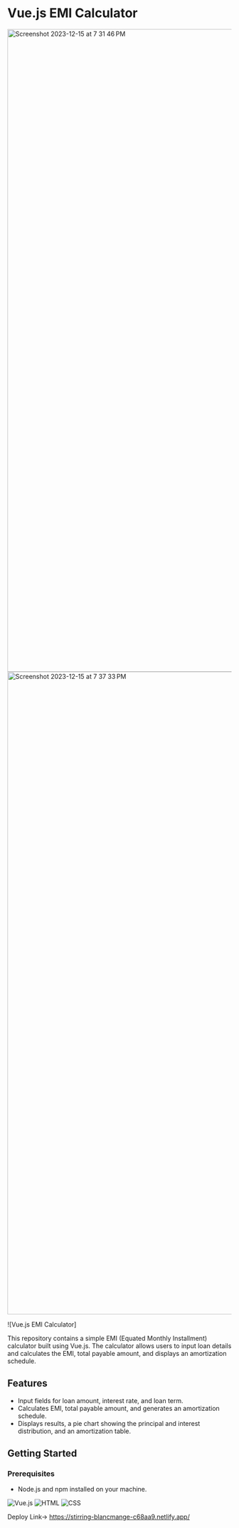 # Vue.js EMI Calculator
<img width="1440" alt="Screenshot 2023-12-15 at 7 31 46 PM" src="https://github.com/1yvuraj/Credit-Saison-TASK-EMI-CALCULATOR-/assets/87929724/b6264e7e-6b9c-4d40-81f2-344bd70191bb">
<img width="1440" alt="Screenshot 2023-12-15 at 7 37 33 PM" src="https://github.com/1yvuraj/Credit-Saison-TASK-EMI-CALCULATOR-/assets/87929724/5dda6e6b-936e-46c1-84f3-b7e277836613">

![Vue.js EMI Calculator]

This repository contains a simple EMI (Equated Monthly Installment) calculator built using Vue.js. The calculator allows users to input loan details and calculates the EMI, total payable amount, and displays an amortization schedule.

## Features

- Input fields for loan amount, interest rate, and loan term.
- Calculates EMI, total payable amount, and generates an amortization schedule.
- Displays results, a pie chart showing the principal and interest distribution, and an amortization table.

## Getting Started

### Prerequisites

- Node.js and npm installed on your machine.
  
![Vue.js](https://img.shields.io/badge/Vue.js-4FC08D?style=for-the-badge&logo=vue.js&logoColor=white)
![HTML](https://img.shields.io/badge/HTML-239120?style=for-the-badge&logo=html5&logoColor=white)
![CSS](https://img.shields.io/badge/CSS-1572B6?style=for-the-badge&logo=css3&logoColor=white)



Deploy Link-> https://stirring-blancmange-c68aa9.netlify.app/

